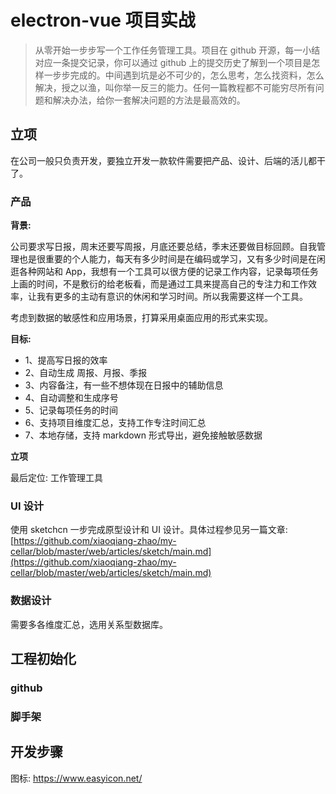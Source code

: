 # electron-vue 项目实战

> 从零开始一步步写一个工作任务管理工具。项目在 github 开源，每一小结对应一条提交记录，你可以通过 github 上的提交历史了解到一个项目是怎样一步步完成的。中间遇到坑是必不可少的，怎么思考，怎么找资料，怎么解决，授之以渔，叫你举一反三的能力。任何一篇教程都不可能穷尽所有问题和解决办法，给你一套解决问题的方法是最高效的。

## 立项

在公司一般只负责开发，要独立开发一款软件需要把产品、设计、后端的活儿都干了。

### 产品

**背景:** 

公司要求写日报，周末还要写周报，月底还要总结，季末还要做目标回顾。自我管理也是很重要的个人能力，每天有多少时间是在编码或学习，又有多少时间是在闲逛各种网站和 App，我想有一个工具可以很方便的记录工作内容，记录每项任务上画的时间，不是敷衍的给老板看，而是通过工具来提高自己的专注力和工作效率，让我有更多的主动有意识的休闲和学习时间。所以我需要这样一个工具。

考虑到数据的敏感性和应用场景，打算采用桌面应用的形式来实现。

**目标:**

- 1、提高写日报的效率
- 2、自动生成 周报、月报、季报
- 3、内容备注，有一些不想体现在日报中的辅助信息
- 4、自动调整和生成序号
- 5、记录每项任务的时间
- 6、支持项目维度汇总，支持工作专注时间汇总
- 7、本地存储，支持 markdown 形式导出，避免接触敏感数据

**立项**

最后定位: 工作管理工具

### UI 设计

使用 sketchcn 一步完成原型设计和 UI 设计。具体过程参见另一篇文章: [https://github.com/xiaoqiang-zhao/my-cellar/blob/master/web/articles/sketch/main.md](https://github.com/xiaoqiang-zhao/my-cellar/blob/master/web/articles/sketch/main.md)

### 数据设计

需要多各维度汇总，选用关系型数据库。

## 工程初始化

### github

### 脚手架

## 开发步骤

图标: https://www.easyicon.net/
